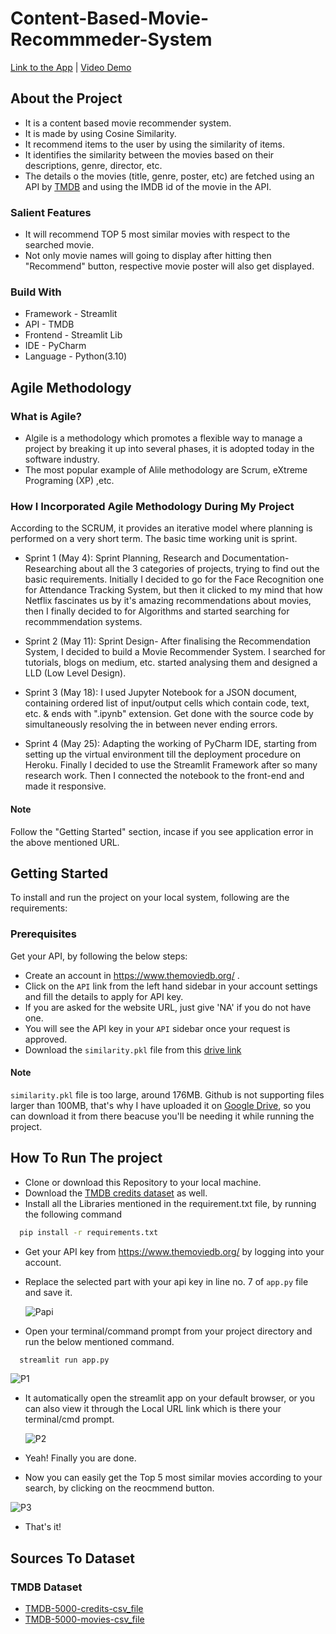 # Content-Based-Movie-Recommmeder-System
[Link to the App](https://mrs-hg.herokuapp.com/) | [Video Demo](https://youtu.be/CApfJiCorLM)




## About the Project
- It is a content based movie recommender system.
- It is made by using Cosine Similarity.
- It recommend items to the user by using the similarity of items.
- It identifies the similarity between the movies based on their descriptions, genre, director, etc.
- The details o the movies (title, genre, poster, etc) are fetched using an API by [TMDB](https://www.themoviedb.org/documentation/api) and using the IMDB id of the movie in the API.


### Salient Features
- It will recommend TOP 5 most similar movies with respect to the searched movie.
- Not only movie names will going to display after hitting then "Recommend" button, respective movie poster will also get displayed.
 


### Build With
- Framework - Streamlit 
- API - TMDB
- Frontend - Streamlit Lib
- IDE - PyCharm
- Language - Python(3.10)


## Agile Methodology

### What is Agile?
- Algile is a methodology which promotes a flexible way to manage a project by breaking it up into several phases, it is adopted today in the software industry.
- The most popular example of Alile methodology are Scrum, eXtreme Programing (XP) ,etc.

### How I Incorporated Agile Methodology During My Project
According to the SCRUM, it provides an iterative model where planning is performed on a very short term. The basic time working unit is sprint.

- Sprint 1 (May 4): Sprint Planning, Research and Documentation- Researching about all the 3 categories of projects, trying to find out the basic requirements. Initially I decided to go for the Face Recognition one for Attendance Tracking System, but then it clicked to my mind that how Netflix fascinates us by it's amazing recommendations about movies, then I finally decided to for Algorithms and started searching for recommmendation systems.

- Sprint 2 (May 11): Sprint Design- After finalising the Recommendation System, I decided to build a Movie Recommender System. I searched for tutorials, blogs on medium, etc. started analysing them and designed a LLD (Low Level Design).

- Sprint 3 (May 18): I used Jupyter Notebook for a JSON document, containing ordered list of input/output cells which contain code, text, etc. & ends with ".ipynb" extension. Get done with the source code by simultaneously resolving the in between never ending errors.

- Sprint 4 (May 25): Adapting the working of PyCharm IDE, starting from setting up the virtual environment till the deployment procedure on Heroku. Finally I decided to use the Streamlit Framework after so many research work. Then I connected the notebook to the front-end and made it responsive.


#### Note
Follow the "Getting Started" section, incase if you see application error in the above mentioned URL.




## Getting Started
To install and run the project on your local system, following are the requirements:




### Prerequisites
Get your API, by following the below steps:

- Create an account in https://www.themoviedb.org/ .
- Click on the ```API``` link from the left hand sidebar in your account settings and fill the details to apply for API key.
- If you are asked for the website URL, just give 'NA' if you do not have one.
- You will see the API key in your ```API``` sidebar once your request is approved.
- Download the ```similarity.pkl``` file from this [drive link](https://drive.google.com/file/d/1FC3fxLN-6P9ehHpIsKtjZ02k0pQySL6p/view?usp=sharing)


#### Note
```similarity.pkl``` file is too large, around 176MB. Github is not supporting files larger than 100MB, that's why I have uploaded it on [Google Drive](https://drive.google.com/file/d/1FC3fxLN-6P9ehHpIsKtjZ02k0pQySL6p/view?usp=sharing), so you can download it from there beacuse you'll be needing it while running the project.


## How To Run The project
- Clone or download this Repository to your local machine.
- Download the [TMDB credits dataset](https://www.kaggle.com/datasets/tmdb/tmdb-movie-metadata?select=tmdb_5000_credits.csv) as well.
- Install all the Libraries mentioned in the requirement.txt file, by running the following command
```bash
  pip install -r requirements.txt
```
- Get your API key from https://www.themoviedb.org/ by logging into your account.
- Replace the selected part with your api key in line no. 7 of  ```app.py``` file and save it.

  ![Papi](https://user-images.githubusercontent.com/77922607/170894218-04c1ec28-008f-4321-bf6d-07e79390d136.png)

- Open your terminal/command prompt from your project directory and run the below mentioned command.
```bash
  streamlit run app.py
```

![P1](https://user-images.githubusercontent.com/77922607/170894012-083defb1-e084-41f5-aef5-dfd9b27421c0.png)

- It automatically open the streamlit app on your default browser, or you can also view it through the Local URL link which is there your terminal/cmd prompt.

  ![P2](https://user-images.githubusercontent.com/77922607/170894077-6dfb9a04-f6f3-4cad-95ce-51d13047f37f.png)

- Yeah! Finally you are done.
- Now you can easily get the Top 5 most similar movies according to your search, by clicking on the reocmmend button.
 
 ![P3](https://user-images.githubusercontent.com/77922607/170894100-8b2c86ec-d4b8-4f08-a62c-ae13735eb4dc.png)

- That's it!


## Sources To Dataset

### TMDB Dataset
- [TMDB-5000-credits-csv_file](https://www.kaggle.com/datasets/tmdb/tmdb-movie-metadata?select=tmdb_5000_credits.csv)
- [TMDB-5000-movies-csv_file](https://www.kaggle.com/datasets/tmdb/tmdb-movie-metadata?select=tmdb_5000_movies.csv)

